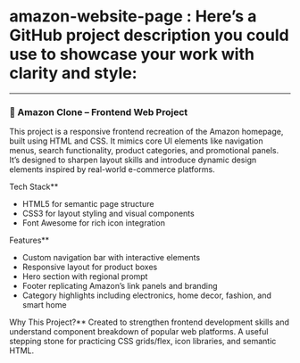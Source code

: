 # amazon-website-page : Here’s a GitHub project description you could use to showcase your work with clarity and style:

---

### 🛒 Amazon Clone – Frontend Web Project

This project is a responsive frontend recreation of the Amazon homepage, built using HTML and CSS. It mimics core UI elements like navigation menus, search functionality, product categories, and promotional panels. It’s designed to sharpen layout skills and introduce dynamic design elements inspired by real-world e-commerce platforms.

Tech Stack**
- HTML5 for semantic page structure
- CSS3 for layout styling and visual components
- Font Awesome for rich icon integration

Features**
- Custom navigation bar with interactive elements
- Responsive layout for product boxes
- Hero section with regional prompt
- Footer replicating Amazon’s link panels and branding
- Category highlights including electronics, home decor, fashion, and smart home

Why This Project?**
Created to strengthen frontend development skills and understand component breakdown of popular web platforms. A useful stepping stone for practicing CSS grids/flex, icon libraries, and semantic HTML.

